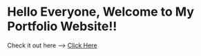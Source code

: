 # Hello Everyone, Welcome to My Portfolio Website!!

Check it out here --> <a href="https://sourav61.github.io/Portfolio" target="_blank" rel="noopener">Click Here</a>
